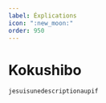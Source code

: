```yaml
---
label: Éxplications
icon: ":new_moon:"
order: 950
---
```


# Kokushibo

```md
jesuisunedescriptionaupif
```
